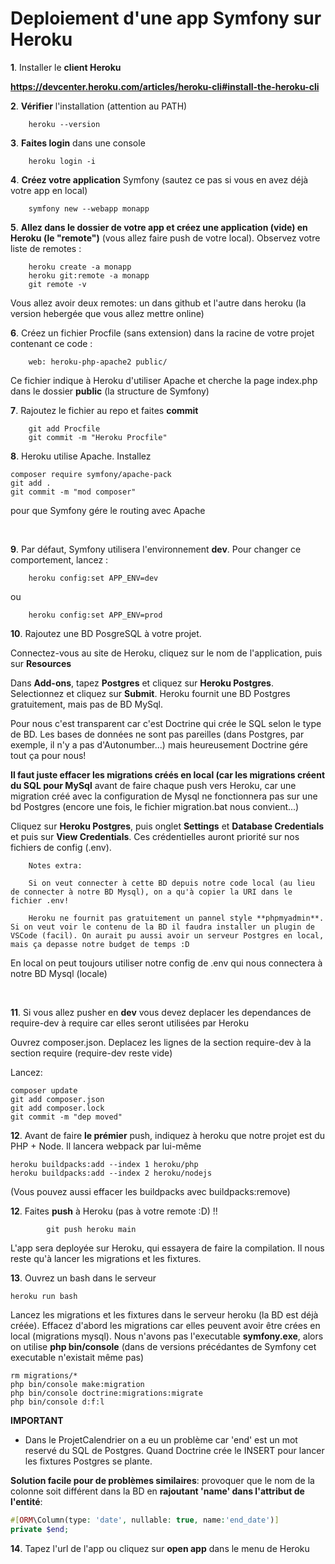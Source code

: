 # Deploiement d'une app Symfony sur Heroku 


**1**. Installer le **client Heroku**
 
**https://devcenter.heroku.com/articles/heroku-cli#install-the-heroku-cli**

**2**. **Vérifier** l'installation (attention au PATH)

        heroku --version

**3**. **Faites login** dans une console

        heroku login -i

**4**. **Créez votre application** Symfony (sautez ce pas si vous en avez déjà votre app en local)

        symfony new --webapp monapp


**5**. **Allez dans le dossier de votre app et créez une application (vide) en Heroku (le "remote")** (vous allez faire push de votre local). Observez votre liste de remotes :

        heroku create -a monapp
        heroku git:remote -a monapp
        git remote -v 

Vous allez avoir deux remotes: un dans github et l'autre dans heroku (la version hebergée que vous allez mettre online)


**6**. Créez un fichier Procfile (sans extension) dans la racine de votre projet contenant ce code :

        web: heroku-php-apache2 public/

Ce fichier indique à Heroku d'utiliser Apache et cherche la page index.php dans le dossier **public** (la structure de Symfony)

**7**. Rajoutez le fichier au repo et faites **commit**
   
        git add Procfile
        git commit -m "Heroku Procfile"

**8**. Heroku utilise Apache. Installez 

```
composer require symfony/apache-pack
git add .
git commit -m "mod composer"
```
pour que Symfony gére le routing avec Apache


<br>

**9**. Par défaut, Symfony utilisera l'environnement **dev**. Pour changer ce comportement, lancez :

        heroku config:set APP_ENV=dev

ou 

        heroku config:set APP_ENV=prod


**10**. Rajoutez une BD PosgreSQL à votre projet.

Connectez-vous au site de Heroku, cliquez sur le nom de l'application, puis sur **Resources**

Dans **Add-ons**, tapez **Postgres** et cliquez sur **Heroku Postgres**.
Selectionnez et cliquez sur **Submit**.
Heroku fournit une BD Postgres gratuitement, mais pas de BD MySql.

Pour nous c'est transparent car c'est Doctrine qui crée le SQL selon le type de BD. Les bases de données ne sont pas pareilles (dans Postgres, par exemple, il n'y a pas d'Autonumber...) mais heureusement Doctrine gére tout ça pour nous!

**Il faut juste effacer les migrations créés en local (car les migrations créent du SQL pour MySql** avant de faire chaque push vers Heroku, car une migration créé avec la configuration de Mysql ne fonctionnera pas sur une bd Postgres (encore une fois, le fichier migration.bat nous convient...)

Cliquez sur **Heroku Postgres**, puis onglet **Settings** et **Database Credentials** et puis sur **View Credentials**. Ces crédentielles auront priorité sur nos fichiers de config (.env).

        Notes extra: 

        Si on veut connecter à cette BD depuis notre code local (au lieu de connecter à notre BD Mysql), on a qu'à copier la URI dans le fichier .env!

        Heroku ne fournit pas gratuitement un pannel style **phpmyadmin**. Si on veut voir le contenu de la BD il faudra installer un plugin de VSCode (facil). On aurait pu aussi avoir un serveur Postgres en local, mais ça depasse notre budget de temps :D

En local on peut toujours utiliser notre config de .env qui nous connectera à notre BD Mysql (locale)

<br>

**11**. Si vous allez pusher en **dev** vous devez deplacer les dependances de require-dev à require car elles seront utilisées par Heroku

Ouvrez composer.json. Deplacez les lignes de la section require-dev à la section require (require-dev reste vide)

Lancez:

```
composer update
git add composer.json
git add composer.lock
git commit -m "dep moved"
```


**12**. Avant de faire **le prémier** push, indiquez à heroku que notre projet est du PHP + Node. Il lancera webpack par lui-même

```
heroku buildpacks:add --index 1 heroku/php
heroku buildpacks:add --index 2 heroku/nodejs
```
(Vous pouvez aussi effacer les buildpacks avec buildpacks:remove)

**12**. Faites **push** à Heroku (pas à votre remote :D) !!
```
        git push heroku main
```

L'app sera deployée sur Heroku, qui essayera de faire la compilation. Il nous reste qu'à lancer les migrations et les fixtures.

**13**. Ouvrez un bash dans le serveur
```
heroku run bash
```
Lancez les migrations et les fixtures dans le serveur heroku (la BD est déjà créée). Effacez d'abord les migrations car elles peuvent avoir être crées en local (migrations mysql). Nous n'avons pas l'executable **symfony.exe**, alors on utilise **php bin/console** (dans de versions précédantes de Symfony cet executable n'existait même pas)
``` 
rm migrations/*
php bin/console make:migration
php bin/console doctrine:migrations:migrate
php bin/console d:f:l
```

**IMPORTANT**

- Dans le ProjetCalendrier on a eu un problème car 'end' est un mot reservé du SQL de Postgres. Quand Doctrine crée le INSERT pour lancer les fixtures Postgres se plante.

**Solution facile pour de problèmes similaires**: provoquer que le nom de la colonne soit différent dans la BD en **rajoutant 'name' dans l'attribut de l'entité**:

```php
#[ORM\Column(type: 'date', nullable: true, name:'end_date')]
private $end;
```

**14**. Tapez l'url de l'app ou cliquez sur **open app** dans le menu de Heroku

